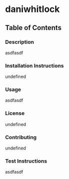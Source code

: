 
# daniwhitlock 
## Table of Contents

### Description
asdfasdf
### Installation Instructions
undefined
### Usage 
asdfasdf
### License
undefined

### Contributing 
undefined

### Test Instructions
asdfasdf



